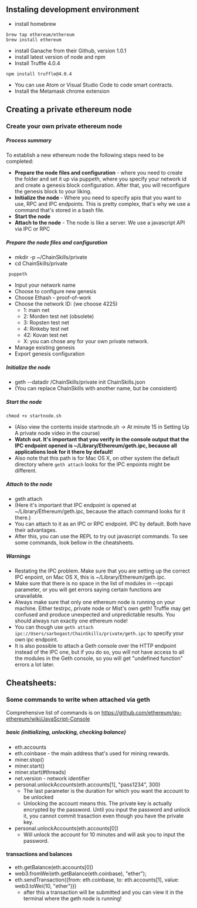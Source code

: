 ## Instaling development environment

- install homebrew

```
brew tap ethereum/ethereum
brew install ethereum
```

- install Ganache from their Github, version 1.0.1
- install latest version of node and npm
- Install Truffle 4.0.4

```
npm install truffle@4.0.4
```
- You can use Atom or Visual Studio Code to code smart contracts.
- Install the Metamask chrome extension

## Creating a private ethereum node

### Create your own private ethereum node

##### Process summary

To establish a new ethereum node the following steps need to be completed:

- **Prepare the node files and configuration** - where you need to create the folder and set it up via puppeth, where you specify your network id and create a genesis block configuration. After that, you will reconfigure the genesis block to your liking.
- **Initialize the node** - Where you need to specify apis that you want to use, RPC and IPC endpoints. This is pretty complex, that's why we use a command that's stored in a bash file.
- **Start the node**
- **Attach to the node** - The node is like a server. We use a javascript API via IPC or RPC

##### Prepare the node files and configuration

- mkdir -p ~/ChainSkills/private
- cd ChainSkills/private

``` puppeth```

- Input your network name
- Choose to configure new genesis
- Choose Ethash - proof-of-work
- Choose the network ID: (we choose 4225)
	- 1: main net
	- 2: Morden test net (obsolete)
	- 3: Ropsten test net
	- 4: Rinkeby test net
	- 42: Kovan test net
	- X: you can chose any for your own private network.
- Manage existing genesis
- Export genesis configuration

##### Initialize the node

- geth --datadir <path>/ChainSkills/private init ChainSkills.json
- (You can replace ChainSkills with another name, but be consistent)

##### Start the node

```chmod +x startnode.sh```

- (Also view the contents inside startnode.sh -> At minute 15 in Setting Up A private node video in the course)
- **Watch out. It's important that you verify in the console output that the IPC endpoint opened is ~/Library/Ethereum/geth.ipc, because all applications look for it there by default!**
- Also note that this path is for Mac OS X, on other system the default directory where ```geth attach``` looks for the IPC enpoints might be different.

##### Attach to the node

- geth attach
- (Here it's important that IPC endpoint is opened at ~/Library/Ethereum/geth.ipc, because the attach command looks for it there.)
- You can attach to it as an IPC or RPC endpoint. IPC by default. Both have their advantages.
- After this, you can use the REPL to try out javascript commands. To see some commands, look bellow in the cheatsheets.


##### Warnings

- Restating the IPC problem. Make sure that you are setting up the correct IPC enpoint, on Mac OS X, this is ~/Library/Ethereum/geth.ipc.
- Make sure that there is no space in the list of modules in --rpcapi parameter, or you will get errors saying certain functions are unavailable.
- Always make sure that only one ethereum node is running on your machine. Either testrpc, private node or Mist's own geth! Truffle may get confused and produce unexpected and unpredictable results. You should always run exactly one ethereum node!
- You can though use ```geth attach ipc://Users/sarbogast/ChainSkills/private/geth.ipc``` to specify your own ipc endpoint.
- It is also possible to attach a Geth console over the HTTP endpoint instead of the IPC one, but if you do so, you will not have access to all the modules in the Geth console, so you will get "undefined function" errors a lot later.

## Cheatsheets:


### Some commands to write when attached via geth

Comprehensive list of commands is on https://github.com/ethereum/go-ethereum/wiki/JavaScript-Console

##### basic (initializing, unlocking, checking balance)

- eth.accounts
- eth.coinbase - the main address that's used for mining rewards.
- miner.stop()
- miner.start()
- miner.start(#threads)
- net.version - network identifier
- personal.unlockAccounts(eth.accounts[1], "pass1234", 300)
	- The last parameter is the duration for which you want the account to be unlocked
	- Unlocking the account means this. The private key is actually encrypted by the password. Until you input the password and unlock it, you cannot commit trasaction even though you have the private key.
- personal.unlockAccounts(eth.accounts[0])
	- Will unlock the account for 10 minutes and will ask you to input the password.

#### transactions and balances

- eth.getBalance(eth.accounts[0])
- web3.fromWei(eth.getBalance(eth.coinbase), "ether");
- eth.sendTransaction({from: eth.coinbase, to: eth.accounts[1], value: web3.toWei(10, "ether")})
	- after this a transaction will be submitted and you can view it in the terminal where the geth node is running!